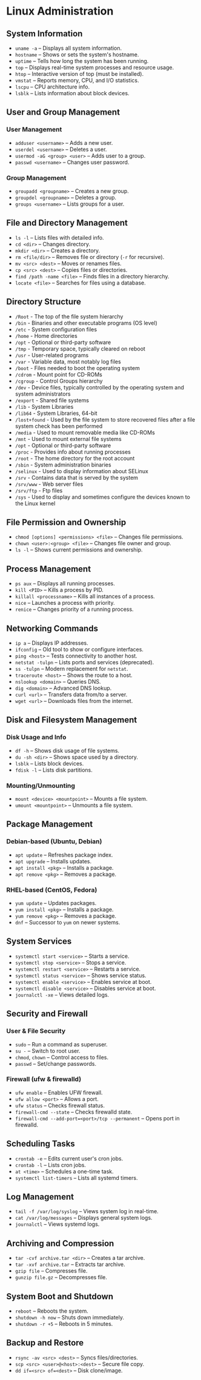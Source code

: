 # Linux Administration

## System Information
- `uname -a` – Displays all system information.
- `hostname` – Shows or sets the system's hostname.
- `uptime` – Tells how long the system has been running.
- `top` – Displays real-time system processes and resource usage.
- `htop` – Interactive version of top (must be installed).
- `vmstat` – Reports memory, CPU, and I/O statistics.
- `lscpu` – CPU architecture info.
- `lsblk` – Lists information about block devices.

## User and Group Management

### User Management
- `adduser <username>` – Adds a new user.
- `userdel <username>` – Deletes a user.
- `usermod -aG <group> <user>` – Adds user to a group.
- `passwd <username>` – Changes user password.

### Group Management
- `groupadd <groupname>` – Creates a new group.
- `groupdel <groupname>` – Deletes a group.
- `groups <username>` – Lists groups for a user.

## File and Directory Management
- `ls -l` – Lists files with detailed info.
- `cd <dir>` – Changes directory.
- `mkdir <dir>` – Creates a directory.
- `rm <file/dir>` – Removes file or directory (`-r` for recursive).
- `mv <src> <dest>` – Moves or renames files.
- `cp <src> <dest>` – Copies files or directories.
- `find /path -name <file>` – Finds files in a directory hierarchy.
- `locate <file>` – Searches for files using a database.
  
## Directory Structure
  - `/Root` - The top of the file system hierarchy
  - `/bin` - Binaries and other executable programs (OS level)
  - `/etc` - System configuration files
  - `/home`	- Home directories
  - `/opt` - Optional or third-party software
  - `/tmp`	- Temporary space, typically cleared on reboot
  - `/usr`	- User-related programs
  - `/var`	- Variable data, most notably log files
  - `/boot` -	Files needed to boot the operating system
  - `/cdrom`	- Mount point for CD-ROMs
  - `/cgroup` - Control Groups hierarchy
  - `/dev` - Device files, typically controlled by the operating system and system administrators
  - `/export` - Shared file systems
  - `/lib` -	System Libraries
  - `/lib64` - System Libraries, 64-bit
  - `/lost+found` - Used by the file system to store recovered files after a file system check has been performed
  - `/media`	- Used to mount removable media like CD-ROMs
  - `/mnt`	- Used to mount external file systems
  - `/opt`	- Optional or third-party software
  - `/proc` -	Provides info about running processes
  - `/root`	- The home directory for the root account
  - `/sbin` -	System administration binaries
  - `/selinux` - Used to display information about SELinux
  - `/srv` - Contains data that is served by the system
  - `/srv/www` - Web server files
  - `/srv/ftp` -	Ftp files
  - `/sys` -	Used to display and sometimes configure the devices known to the Linux kernel

## File Permission and Ownership
- `chmod [options] <permissions> <file>` – Changes file permissions.
- `chown <user>:<group> <file>` – Changes file owner and group.
- `ls -l` – Shows current permissions and ownership.

## Process Management
- `ps aux` – Displays all running processes.
- `kill <PID>` – Kills a process by PID.
- `killall <processname>` – Kills all instances of a process.
- `nice` – Launches a process with priority.
- `renice` – Changes priority of a running process.

## Networking Commands
- `ip a` – Displays IP addresses.
- `ifconfig` – Old tool to show or configure interfaces.
- `ping <host>` – Tests connectivity to another host.
- `netstat -tulpn` – Lists ports and services (deprecated).
- `ss -tulpn` – Modern replacement for `netstat`.
- `traceroute <host>` – Shows the route to a host.
- `nslookup <domain>` – Queries DNS.
- `dig <domain>` – Advanced DNS lookup.
- `curl <url>` – Transfers data from/to a server.
- `wget <url>` – Downloads files from the internet.

## Disk and Filesystem Management

### Disk Usage and Info
- `df -h` – Shows disk usage of file systems.
- `du -sh <dir>` – Shows space used by a directory.
- `lsblk` – Lists block devices.
- `fdisk -l` – Lists disk partitions.

### Mounting/Unmounting
- `mount <device> <mountpoint>` – Mounts a file system.
- `umount <mountpoint>` – Unmounts a file system.

## Package Management

### Debian-based (Ubuntu, Debian)
- `apt update` – Refreshes package index.
- `apt upgrade` – Installs updates.
- `apt install <pkg>` – Installs a package.
- `apt remove <pkg>` – Removes a package.

### RHEL-based (CentOS, Fedora)
- `yum update` – Updates packages.
- `yum install <pkg>` – Installs a package.
- `yum remove <pkg>` – Removes a package.
- `dnf` – Successor to `yum` on newer systems.

## System Services
- `systemctl start <service>` – Starts a service.
- `systemctl stop <service>` – Stops a service.
- `systemctl restart <service>` – Restarts a service.
- `systemctl status <service>` – Shows service status.
- `systemctl enable <service>` – Enables service at boot.
- `systemctl disable <service>` – Disables service at boot.
- `journalctl -xe` – Views detailed logs.

## Security and Firewall

### User & File Security
- `sudo` – Run a command as superuser.
- `su -` – Switch to root user.
- `chmod`, `chown` – Control access to files.
- `passwd` – Set/change passwords.

### Firewall (ufw & firewalld)
- `ufw enable` – Enables UFW firewall.
- `ufw allow <port>` – Allows a port.
- `ufw status` – Checks firewall status.
- `firewall-cmd --state` – Checks firewalld state.
- `firewall-cmd --add-port=<port>/tcp --permanent` – Opens port in firewalld.

## Scheduling Tasks
- `crontab -e` – Edits current user's cron jobs.
- `crontab -l` – Lists cron jobs.
- `at <time>` – Schedules a one-time task.
- `systemctl list-timers` – Lists all systemd timers.

## Log Management
- `tail -f /var/log/syslog` – Views system log in real-time.
- `cat /var/log/messages` – Displays general system logs.
- `journalctl` – Views systemd logs.

## Archiving and Compression
- `tar -cvf archive.tar <dir>` – Creates a tar archive.
- `tar -xvf archive.tar` – Extracts tar archive.
- `gzip file` – Compresses file.
- `gunzip file.gz` – Decompresses file.

## System Boot and Shutdown
- `reboot` – Reboots the system.
- `shutdown -h now` – Shuts down immediately.
- `shutdown -r +5` – Reboots in 5 minutes.

## Backup and Restore
- `rsync -av <src> <dest>` – Syncs files/directories.
- `scp <src> <user>@<host>:<dest>` – Secure file copy.
- `dd if=<src> of=<dest>` – Disk clone/image.
